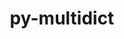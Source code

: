 ---
title: "py-multidict"
layout: cache
categories: [package, develop-2024-12-22]
meta: {"versions": ["6.1.0"], "compilers": ["gcc@=11.4.0", "gcc@=13.2.0", "gcc@=9.4.0", "oneapi@=2024.2.1"], "oss": ["ubuntu20.04", "ubuntu22.04", "ubuntu24.04"], "platforms": ["linux"], "targets": ["aarch64", "ppc64le", "x86_64_v3"], "stacks": ["e4s", "e4s-oneapi", "e4s-power", "ml-linux-aarch64-cpu", "ml-linux-aarch64-cuda", "ml-linux-x86_64-cpu", "ml-linux-x86_64-cuda", "root"], "num_specs": 8, "num_specs_by_stack": {"root": 8, "e4s-power": 1, "e4s": 2, "e4s-oneapi": 1, "ml-linux-aarch64-cpu": 2, "ml-linux-aarch64-cuda": 2, "ml-linux-x86_64-cuda": 2, "ml-linux-x86_64-cpu": 2}}
spec_details: [{"hash": "ctfmvwebmyaarccymxmab6vjg7oemva6", "compiler": "gcc@=9.4.0", "versions": ["6.1.0"], "os": "ubuntu20.04", "platform": "linux", "target": "ppc64le", "variants": ["build_system=python_pip"], "stacks": ["root", "e4s-power"], "size": "-", "tarball": "https://binaries.spack.io/develop-2024-12-22/build_cache/linux-ubuntu20.04-ppc64le/gcc-9.4.0/py-multidict-6.1.0/linux-ubuntu20.04-ppc64le-gcc-9.4.0-py-multidict-6.1.0-ctfmvwebmyaarccymxmab6vjg7oemva6.spack"}, {"hash": "pgd2ibgk7dp4zq6i4buzvqzjwhk6dvjr", "compiler": "gcc@=11.4.0", "versions": ["6.1.0"], "os": "ubuntu22.04", "platform": "linux", "target": "x86_64_v3", "variants": ["build_system=python_pip"], "stacks": ["root", "e4s"], "size": "-", "tarball": "https://binaries.spack.io/develop-2024-12-22/build_cache/linux-ubuntu22.04-x86_64_v3/gcc-11.4.0/py-multidict-6.1.0/linux-ubuntu22.04-x86_64_v3-gcc-11.4.0-py-multidict-6.1.0-pgd2ibgk7dp4zq6i4buzvqzjwhk6dvjr.spack"}, {"hash": "ciumty2s4bfjpg5gsjypw7bxwocu2aqz", "compiler": "gcc@=11.4.0", "versions": ["6.1.0"], "os": "ubuntu22.04", "platform": "linux", "target": "x86_64_v3", "variants": ["build_system=python_pip"], "stacks": ["root", "e4s"], "size": "-", "tarball": "https://binaries.spack.io/develop-2024-12-22/build_cache/linux-ubuntu22.04-x86_64_v3/gcc-11.4.0/py-multidict-6.1.0/linux-ubuntu22.04-x86_64_v3-gcc-11.4.0-py-multidict-6.1.0-ciumty2s4bfjpg5gsjypw7bxwocu2aqz.spack"}, {"hash": "bg3sfxeyl3d2mrqlfo54msxlbk2bw5yq", "compiler": "oneapi@=2024.2.1", "versions": ["6.1.0"], "os": "ubuntu22.04", "platform": "linux", "target": "x86_64_v3", "variants": ["build_system=python_pip"], "stacks": ["root", "e4s-oneapi"], "size": "-", "tarball": "https://binaries.spack.io/develop-2024-12-22/build_cache/linux-ubuntu22.04-x86_64_v3/oneapi-2024.2.1/py-multidict-6.1.0/linux-ubuntu22.04-x86_64_v3-oneapi-2024.2.1-py-multidict-6.1.0-bg3sfxeyl3d2mrqlfo54msxlbk2bw5yq.spack"}, {"hash": "j7s4cfm6psitxetq4ptkvnx73gqj5ua7", "compiler": "gcc@=13.2.0", "versions": ["6.1.0"], "os": "ubuntu24.04", "platform": "linux", "target": "aarch64", "variants": ["build_system=python_pip"], "stacks": ["root", "ml-linux-aarch64-cpu", "ml-linux-aarch64-cuda"], "size": "-", "tarball": "https://binaries.spack.io/develop-2024-12-22/build_cache/linux-ubuntu24.04-aarch64/gcc-13.2.0/py-multidict-6.1.0/linux-ubuntu24.04-aarch64-gcc-13.2.0-py-multidict-6.1.0-j7s4cfm6psitxetq4ptkvnx73gqj5ua7.spack"}, {"hash": "uxdqtkzpbovskjopqndxnwzpp7dg35le", "compiler": "gcc@=13.2.0", "versions": ["6.1.0"], "os": "ubuntu24.04", "platform": "linux", "target": "aarch64", "variants": ["build_system=python_pip"], "stacks": ["root", "ml-linux-aarch64-cpu", "ml-linux-aarch64-cuda"], "size": "-", "tarball": "https://binaries.spack.io/develop-2024-12-22/build_cache/linux-ubuntu24.04-aarch64/gcc-13.2.0/py-multidict-6.1.0/linux-ubuntu24.04-aarch64-gcc-13.2.0-py-multidict-6.1.0-uxdqtkzpbovskjopqndxnwzpp7dg35le.spack"}, {"hash": "zkuknapfggnuk3e625q5dmvmrie7j243", "compiler": "gcc@=13.2.0", "versions": ["6.1.0"], "os": "ubuntu24.04", "platform": "linux", "target": "x86_64_v3", "variants": ["build_system=python_pip"], "stacks": ["root", "ml-linux-x86_64-cuda", "ml-linux-x86_64-cpu"], "size": "-", "tarball": "https://binaries.spack.io/develop-2024-12-22/build_cache/linux-ubuntu24.04-x86_64_v3/gcc-13.2.0/py-multidict-6.1.0/linux-ubuntu24.04-x86_64_v3-gcc-13.2.0-py-multidict-6.1.0-zkuknapfggnuk3e625q5dmvmrie7j243.spack"}, {"hash": "okuf5ijzez5pibd6z2d6h36bf2gfpxlx", "compiler": "gcc@=13.2.0", "versions": ["6.1.0"], "os": "ubuntu24.04", "platform": "linux", "target": "x86_64_v3", "variants": ["build_system=python_pip"], "stacks": ["root", "ml-linux-x86_64-cuda", "ml-linux-x86_64-cpu"], "size": "-", "tarball": "https://binaries.spack.io/develop-2024-12-22/build_cache/linux-ubuntu24.04-x86_64_v3/gcc-13.2.0/py-multidict-6.1.0/linux-ubuntu24.04-x86_64_v3-gcc-13.2.0-py-multidict-6.1.0-okuf5ijzez5pibd6z2d6h36bf2gfpxlx.spack"}]
---